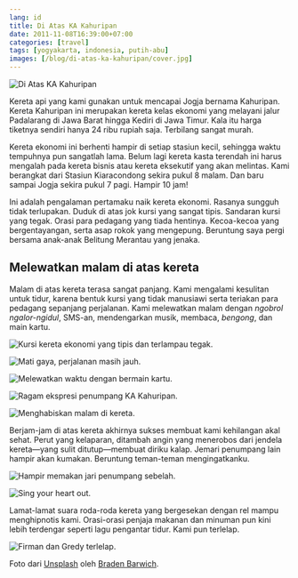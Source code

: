 ```yaml
---
lang: id
title: Di Atas KA Kahuripan
date: 2011-11-08T16:39:00+07:00
categories: [travel]
tags: [yogyakarta, indonesia, putih-abu]
images: [/blog/di-atas-ka-kahuripan/cover.jpg]
---
```

![Di Atas KA Kahuripan](cover.jpg)

Kereta api yang kami gunakan untuk mencapai Jogja bernama Kahuripan. Kereta Kahuripan ini merupakan kereta kelas ekonomi yang melayani jalur Padalarang di Jawa Barat hingga Kediri di Jawa Timur. Kala itu harga tiketnya sendiri hanya 24 ribu rupiah saja. Terbilang sangat murah.

Kereta ekonomi ini berhenti hampir di setiap stasiun kecil, sehingga waktu tempuhnya pun sangatlah lama. Belum lagi kereta kasta terendah ini harus mengalah pada kereta bisnis atau kereta eksekutif yang akan melintas. Kami berangkat dari Stasiun Kiaracondong sekira pukul 8 malam. Dan baru sampai Jogja sekira pukul 7 pagi. Hampir 10 jam!

Ini adalah pengalaman pertamaku naik kereta ekonomi. Rasanya sungguh tidak terlupakan. Duduk di atas jok kursi yang sangat tipis. Sandaran kursi yang tegak. Orasi para pedagang yang tiada hentinya. Kecoa-kecoa yang bergentayangan, serta asap rokok yang mengepung. Beruntung saya pergi bersama anak-anak Belitung Merantau yang jenaka.

## Melewatkan malam di atas kereta

Malam di atas kereta terasa sangat panjang. Kami mengalami kesulitan untuk tidur, karena bentuk kursi yang tidak manusiawi serta teriakan para pedagang sepanjang perjalanan. Kami melewatkan malam dengan *ngobrol ngalor-ngidul*, SMS-an, mendengarkan musik, membaca, *bengong*, dan main kartu.

![Kursi kereta ekonomi yang tipis dan terlampau tegak.](01-di-atas-kahuripan.jpg)

![Mati gaya, perjalanan masih jauh.](02-di-atas-kahuripan.jpg)

![Melewatkan waktu dengan bermain kartu.](03-melwatkan-malam-dengan-main-kartu.jpg)

![Ragam ekspresi penumpang KA Kahuripan.](04-ragam-ekspresi-penumpang-kahuripan.jpg)

![Menghabiskan malam di kereta.](05-melewatkan-malam.jpg)

Berjam-jam di atas kereta akhirnya sukses membuat kami kehilangan akal sehat. Perut yang kelaparan, ditambah angin yang menerobos dari jendela kereta—yang sulit ditutup—membuat diriku kalap. Jemari penumpang lain hampir akan kumakan. Beruntung teman-teman mengingatkanku.

![Hampir memakan jari penumpang sebelah.](06-aku-lapar.jpg)

![Sing your heart out.](07-kahuripan-rhesa.jpg)

Lamat-lamat suara roda-roda kereta yang bergesekan dengan rel mampu menghipnotis kami. Orasi-orasi penjaja makanan dan minuman pun kini lebih terdengar seperti lagu pengantar tidur. Kami pun terlelap.

![Firman dan Gredy terlelap.](08-firman-dan-gredy.jpg)

Foto dari [Unsplash](https://unsplash.com/photos/_1CaJEQcUBM) oleh [Braden Barwich](https://unsplash.com/@braden_barwich).
